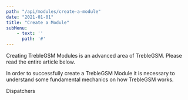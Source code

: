 ```yaml
---
path: "/api/modules/create-a-module"
date: "2021-01-01"
title: "Create a Module"
subMenu: 
    - text: ''
      path: '#'
---
```


Creating TrebleGSM Modules is an advanced area of TrebleGSM. Please read the entire article below.

In order to successfully create a TrebleGSM Module it is necessary to understand some fundamental mechanics on how TrebleGSM works. 

Dispatchers

